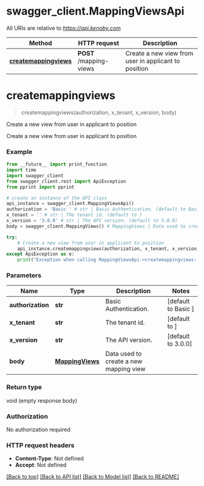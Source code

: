 # swagger_client.MappingViewsApi

All URIs are relative to *https://api.kenoby.com*

Method | HTTP request | Description
------------- | ------------- | -------------
[**createmappingviews**](MappingViewsApi.md#createmappingviews) | **POST** /mapping-views | Create a new view from user in applicant to position


# **createmappingviews**
> createmappingviews(authorization, x_tenant, x_version, body)

Create a new view from user in applicant to position

Create a new view from user in applicant to position

### Example
```python
from __future__ import print_function
import time
import swagger_client
from swagger_client.rest import ApiException
from pprint import pprint

# create an instance of the API class
api_instance = swagger_client.MappingViewsApi()
authorization = 'Basic ' # str | Basic Authentication. (default to Basic )
x_tenant = '' # str | The tenant id. (default to )
x_version = '3.0.0' # str | The API version. (default to 3.0.0)
body = swagger_client.MappingViews() # MappingViews | Data used to create a new mapping view

try:
    # Create a new view from user in applicant to position
    api_instance.createmappingviews(authorization, x_tenant, x_version, body)
except ApiException as e:
    print("Exception when calling MappingViewsApi->createmappingviews: %s\n" % e)
```

### Parameters

Name | Type | Description  | Notes
------------- | ------------- | ------------- | -------------
 **authorization** | **str**| Basic Authentication. | [default to Basic ]
 **x_tenant** | **str**| The tenant id. | [default to ]
 **x_version** | **str**| The API version. | [default to 3.0.0]
 **body** | [**MappingViews**](MappingViews.md)| Data used to create a new mapping view | 

### Return type

void (empty response body)

### Authorization

No authorization required

### HTTP request headers

 - **Content-Type**: Not defined
 - **Accept**: Not defined

[[Back to top]](#) [[Back to API list]](../README.md#documentation-for-api-endpoints) [[Back to Model list]](../README.md#documentation-for-models) [[Back to README]](../README.md)

